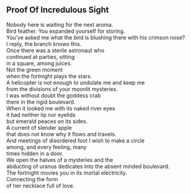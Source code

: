 Proof Of Incredulous Sight
--------------------------
Nobody here is waiting for the next aroma.  
Bird feather. You expanded yourself for storing.  
You've asked me what the bird is blushing there with his crimson nose?  
I reply, the branch knows this.  
Once there was a sterile astronaut who  
continued at parties, sitting  
in a square, among juices.  
Not the green moment  
when the fortnight plays the stars.  
A helicopter is not enough to undulate me and keep me  
from the divisions of your moonlit mysteries.  
I was without doubt the goddess crab  
there in the rigid boulevard.  
When it looked me with its naked river eyes  
it had neither lip nor eyelids  
but emerald peaces on its sides.  
A current of slender apple  
that does not know why it flows and travels.  
And meetings of disordered foot I wish to make a circle  
among, and every feeling, many  
times hidden in a door.  
We open the halves of a mysteries and the  
abducting of uranus dedicates into the absent minded boulevard.  
The fortnight movies you in its mortal electricity.  
Connecting the form  
of her necklace full of love.  
